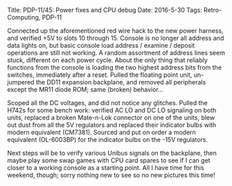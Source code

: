 Title: PDP-11/45: Power fixes and CPU debug
Date: 2016-5-30
Tags: Retro-Computing, PDP-11

Connected up the aforementioned red wire hack to the new power harness, and verified +5V to slots 10 through 15.
Console is no longer all address and data lights on, but basic console load address / examine / deposit operations are
still not working.  A random assortment of address lines seem stuck, different on each power cycle.  About the only
thing that reliably functions from the console is loading the two highest address bits from the switches, immediately
after a reset.  Pulled the floating point unit, un-jumpered the DD11 expansion backplane, and removed all peripherals
except the MR11 diode ROM; same (broken) behavior...

Scoped all the DC voltages, and did not notice any glitches.  Pulled the H742s for some bench work: verified AC LO and
DC LO signaling on both units, replaced a broken Mate-n-Lok connector on one of the units, blew out dust from all the 5V
regulators and replaced their indicator bulbs with modern equivalent (CM7381). Sourced and put on order a modern
equivalent (OL-6003BP) for the indicator bulbs on the -15V regulators.

Next steps will be to verify various Unibus signals on the backplane, then maybe play some swap games with CPU card
spares to see if I can get closer to a working console as a starting point.  All I have time for this weekend, though; sorry nothing new to see so no new pictures this time!
